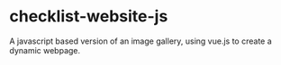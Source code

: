 # checklist-website-js
A javascript based version of an image gallery, using vue.js to create a dynamic webpage.
